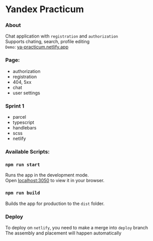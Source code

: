 # Yandex Practicum

### About
Chat application with `registration` and `authorization`\
Supports chating, search, profile editing\
`Demo`: [ya-practicum.netlify.app](https://ya-practicum.netlify.app)

### Page:
- authorization
- registration
- 404, 5xx
- chat
- user settings

### Sprint 1
- parcel
- typescript
- handlebars
- scss
- netlify

### Available Scripts:

### `npm run start`
Runs the app in the development mode.\
Open [localhost:3050](http://localhost:3050) to view it in your browser.

### `npm run build`

Builds the app for production to the `dist` folder.

### Deploy
To deploy on `netlify`, you need to make a merge into `deploy` branch\
The assembly and placement will happen automatically
